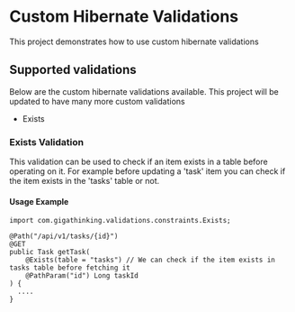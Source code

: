 # Custom Hibernate Validations

This project demonstrates how to use custom hibernate validations

## Supported validations

Below are the custom hibernate validations available. This project will be updated to have many more custom validations

* Exists

### Exists Validation

This validation can be used to check if an item exists in a table before operating on it. For example before updating
a 'task' item you can check if the item exists in the 'tasks' table or not.

#### Usage Example
```
import com.gigathinking.validations.constraints.Exists;

@Path("/api/v1/tasks/{id}")
@GET
public Task getTask(
    @Exists(table = "tasks") // We can check if the item exists in tasks table before fetching it
    @PathParam("id") Long taskId
) {
  ....
}
```